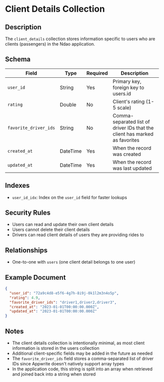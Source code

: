 # Client Details Collection

## Description

The `client_details` collection stores information specific to users who are clients (passengers) in the Ndao application.

## Schema

| Field | Type | Required | Description |
|-------|------|----------|-------------|
| `user_id` | String | Yes | Primary key, foreign key to users.id |
| `rating` | Double | No | Client's rating (1-5 scale) |
| `favorite_driver_ids` | String | No | Comma-separated list of driver IDs that the client has marked as favorites |
| `created_at` | DateTime | Yes | When the record was created |
| `updated_at` | DateTime | Yes | When the record was last updated |

## Indexes

- `user_id_idx`: Index on the `user_id` field for faster lookups

## Security Rules

- Users can read and update their own client details
- Users cannot delete their client details
- Drivers can read client details of users they are providing rides to

## Relationships

- One-to-one with `users` (one client detail belongs to one user)

## Example Document

```json
{
  "user_id": "72a9c4d8-e5f6-4g7h-8i9j-0k1l2m3n4o5p",
  "rating": 4.9,
  "favorite_driver_ids": "driver1,driver2,driver3",
  "created_at": "2023-01-01T00:00:00.000Z",
  "updated_at": "2023-01-01T00:00:00.000Z"
}
```

## Notes

- The client details collection is intentionally minimal, as most client information is stored in the users collection
- Additional client-specific fields may be added in the future as needed
- The `favorite_driver_ids` field stores a comma-separated list of driver IDs since Appwrite doesn't natively support array types
- In the application code, this string is split into an array when retrieved and joined back into a string when stored
